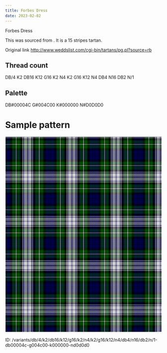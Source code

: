 ```yaml
---
title: Forbes Dress
date: 2023-02-02
---
```

Forbes Dress

This was sourced from <no value>.  It is a 15 stripes tartan.

Original link http://www.weddslist.com/cgi-bin/tartans/pg.pl?source=rb

## Thread count
DB/4 K2 DB16 K12 G16 K2 N4 K2 G16 K12 N4 DB4 N16 DB2 N/1

## Palette
DB#00004C G#004C00 K#000000 N#D0D0D0

# Sample pattern

![Tartan detail](tartan.png "DB/4 K2 DB16 K12 G16 K2 N4 K2 G16 K12 N4 DB4 N16 DB2 N/1 tartan")

ID: /variants/db/4/k2/db16/k12/g16/k2/n4/k2/g16/k12/n4/db4/n16/db2/n/1-db00004c-g004c00-k000000-nd0d0d0